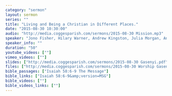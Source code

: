 ```yaml
---
category: "sermon"
layout: sermon
series: ""
title: "Living and Being a Christian in Different Places."
date: "2015-08-30 10:30:00"
audio: "http://media.coggesparish.com/sermons/2015-08-30 Mission.mp3"
speaker: "Jono Fisher, Hilary Warner, Andrew Kingston, Julia Morgan, Andy and Hannah Bailey"
speaker_info: ""
duration: "50"
youtube_videos: [""]
vimeo_videos: [""]
slides: ["http://media.coggesparish.com/sermons/2015-08-30 Gasenyi.pdf","http://media.coggesparish.com/sermons/2015-08-30 Besom.pdf","http://media.coggesparish.com/sermons/2015-08-30 The Missional Creed.pdf"]
files: ["http://media.coggesparish.com/sermons/2015-08-30 Worship Gasenyi.wmv","http://media.coggesparish.com/sermons/2015-08-30 Christians Against Poverty.wmv"]
bible_passages: ["Isaiah 58:6-9 The Message"]
bible_links: ["Isaiah 58:6-9&amp;version=MSG"]
bible_videos: [""]
bible_videos_links: [""]
---
```

